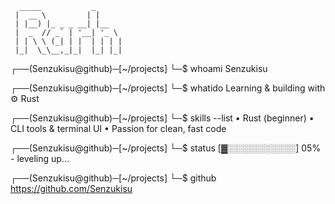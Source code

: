       _____           _     
     |  __ \         | |    
     | |__) |_ _ _ __| |__  
     |  _  // _` | '__| '_ \ 
     | | \ \ (_| | |  | | | |
     |_|  \_\__,_|_|  |_| |_|

┌──(Senzukisu@github)─[~/projects]
└─$ whoami
Senzukisu

┌──(Senzukisu@github)─[~/projects]
└─$ whatido
Learning & building with ⚙️ Rust

┌──(Senzukisu@github)─[~/projects]
└─$ skills --list
• Rust (beginner)
• CLI tools & terminal UI
• Passion for clean, fast code

┌──(Senzukisu@github)─[~/projects]
└─$ status
[▓░░░░░░░░░░░] 05% - leveling up...

┌──(Senzukisu@github)─[~/projects]
└─$ github
https://github.com/Senzukisu
